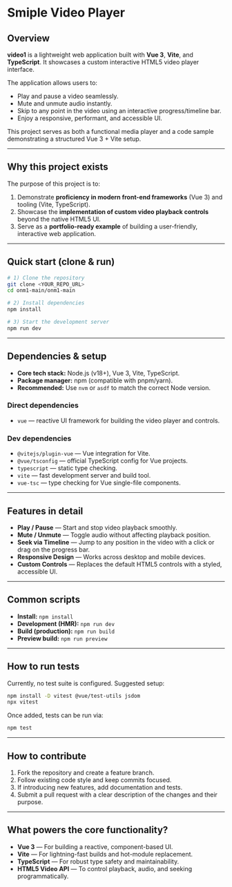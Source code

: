 # Smiple Video Player

## Overview  
**video1** is a lightweight web application built with **Vue 3**, **Vite**, and **TypeScript**. It showcases a custom interactive HTML5 video player interface.

The application allows users to:  
- Play and pause a video seamlessly.  
- Mute and unmute audio instantly.  
- Skip to any point in the video using an interactive progress/timeline bar.  
- Enjoy a responsive, performant, and accessible UI.

This project serves as both a functional media player and a code sample demonstrating a structured Vue 3 + Vite setup.

---

## Why this project exists  
The purpose of this project is to:  
1. Demonstrate **proficiency in modern front-end frameworks** (Vue 3) and tooling (Vite, TypeScript).  
2. Showcase the **implementation of custom video playback controls** beyond the native HTML5 UI.  
3. Serve as a **portfolio-ready example** of building a user-friendly, interactive web application.

---

## Quick start (clone & run)  
```bash
# 1) Clone the repository
git clone <YOUR_REPO_URL>
cd onm1-main/onm1-main

# 2) Install dependencies
npm install

# 3) Start the development server
npm run dev
```

---

## Dependencies & setup  
- **Core tech stack:** Node.js (v18+), Vue 3, Vite, TypeScript.  
- **Package manager:** npm (compatible with pnpm/yarn).  
- **Recommended:** Use `nvm` or `asdf` to match the correct Node version.

### Direct dependencies  
- `vue` — reactive UI framework for building the video player and controls.

### Dev dependencies  
- `@vitejs/plugin-vue` — Vue integration for Vite.  
- `@vue/tsconfig` — official TypeScript config for Vue projects.  
- `typescript` — static type checking.  
- `vite` — fast development server and build tool.  
- `vue-tsc` — type checking for Vue single-file components.

---

## Features in detail  
- **Play / Pause** — Start and stop video playback smoothly.  
- **Mute / Unmute** — Toggle audio without affecting playback position.  
- **Seek via Timeline** — Jump to any position in the video with a click or drag on the progress bar.  
- **Responsive Design** — Works across desktop and mobile devices.  
- **Custom Controls** — Replaces the default HTML5 controls with a styled, accessible UI.

---

## Common scripts  
- **Install:** `npm install`  
- **Development (HMR):** `npm run dev`  
- **Build (production):** `npm run build`  
- **Preview build:** `npm run preview`  

---

## How to run tests  
Currently, no test suite is configured. Suggested setup:  
```bash
npm install -D vitest @vue/test-utils jsdom
npx vitest
```
Once added, tests can be run via:
```bash
npm test
```

---

## How to contribute  
1. Fork the repository and create a feature branch.  
2. Follow existing code style and keep commits focused.  
3. If introducing new features, add documentation and tests.  
4. Submit a pull request with a clear description of the changes and their purpose.

---

## What powers the core functionality?  
- **Vue 3** — For building a reactive, component-based UI.  
- **Vite** — For lightning-fast builds and hot-module replacement.  
- **TypeScript** — For robust type safety and maintainability.  
- **HTML5 Video API** — To control playback, audio, and seeking programmatically.
